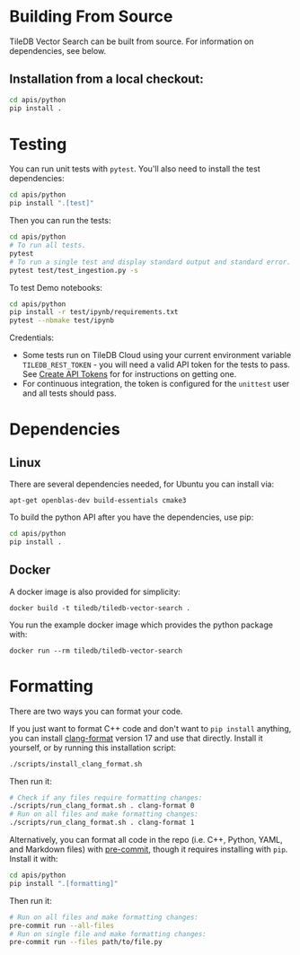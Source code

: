 # Building From Source

TileDB Vector Search can be built from source. For information on dependencies, see below.

## Installation from a local checkout:
```bash
cd apis/python
pip install .
```

# Testing

You can run unit tests with `pytest`. You'll also need to install the test dependencies:
```bash
cd apis/python
pip install ".[test]"
```
Then you can run the tests:
```bash
cd apis/python
# To run all tests.
pytest
# To run a single test and display standard output and standard error.
pytest test/test_ingestion.py -s
```

To test Demo notebooks:
```bash
cd apis/python
pip install -r test/ipynb/requirements.txt
pytest --nbmake test/ipynb
```

Credentials:
* Some tests run on TileDB Cloud using your current environment variable `TILEDB_REST_TOKEN` - you will need a valid API token for the tests to pass. See [Create API Tokens](https://docs.tiledb.com/cloud/how-to/account/create-api-tokens) for for instructions on getting one.
* For continuous integration, the token is configured for the `unittest` user and all tests should pass.

# Dependencies

## Linux

There are several dependencies needed, for Ubuntu you can install via:
```
apt-get openblas-dev build-essentials cmake3
```

To build the python API after you have the dependencies, use pip:
```bash
cd apis/python
pip install .
```

## Docker

A docker image is also provided for simplicity:

```
docker build -t tiledb/tiledb-vector-search .
```

You run the example docker image which provides the python package with:
```
docker run --rm tiledb/tiledb-vector-search
```

# Formatting
There are two ways you can format your code.

If you just want to format C++ code and don't want to `pip install` anything, you can install [clang-format](https://clang.llvm.org/docs/ClangFormat.html) version 17 and use that directly. Install it yourself, or by running this installation script:
```bash
./scripts/install_clang_format.sh
```
Then run it:
```bash
# Check if any files require formatting changes:
./scripts/run_clang_format.sh . clang-format 0
# Run on all files and make formatting changes:
./scripts/run_clang_format.sh . clang-format 1
```

Alternatively, you can format all code in the repo (i.e. C++, Python, YAML, and Markdown files) with [pre-commit](https://pre-commit.com/), though it requires installing with `pip`. Install it with:
```bash
cd apis/python
pip install ".[formatting]"
```
Then run it:
```bash
# Run on all files and make formatting changes:
pre-commit run --all-files
# Run on single file and make formatting changes:
pre-commit run --files path/to/file.py
```
